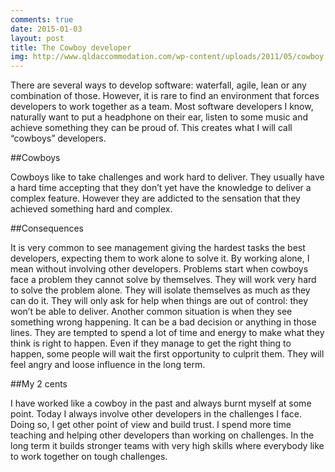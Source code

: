 ```yaml
---
comments: true
date: 2015-01-03 
layout: post
title: The Cowboy developer
img: http://www.qldaccommodation.com/wp-content/uploads/2011/05/cowboy.jpg 
---
```


There are several ways to develop software: waterfall, agile, lean or any combination of those. However, it is rare to find an environment that forces developers to work together as a team. Most software developers I know, naturally want to put a headphone on their ear, listen to some music and achieve something they can be proud of. This creates what I will call “cowboys” developers.

##Cowboys


Cowboys like to take challenges and work hard to deliver. They usually have a hard time accepting that they don’t yet have the knowledge to deliver a complex feature. However they are addicted to the sensation that they achieved something hard and complex.
 
##Consequences

 It is very common to see management giving the hardest tasks the best developers, expecting them to work alone to solve it. By working alone, I mean without involving other developers. Problems start when cowboys face a problem they cannot solve by themselves. They will work very hard to solve the problem alone. They will isolate themselves as much as they can do it. They will only ask for help when things are out of control: they won’t be able to deliver.
 Another common situation is when they see something wrong happening. It can be a bad decision or anything in those lines. They are tempted to spend a lot of time and energy to make what they think is right to happen. Even if they manage to get the right thing to happen, some people will wait the first opportunity to culprit them. They will feel angry and loose influence in the long term.


##My 2 cents 

 I have worked like a cowboy in the past and always burnt myself at some point. Today I always involve other developers in the challenges I face. Doing so, I get other point of view and build trust. I spend more time teaching and helping other developers than working on challenges. In the long term it builds stronger teams with very high skills where everybody like to work together on tough challenges. 

